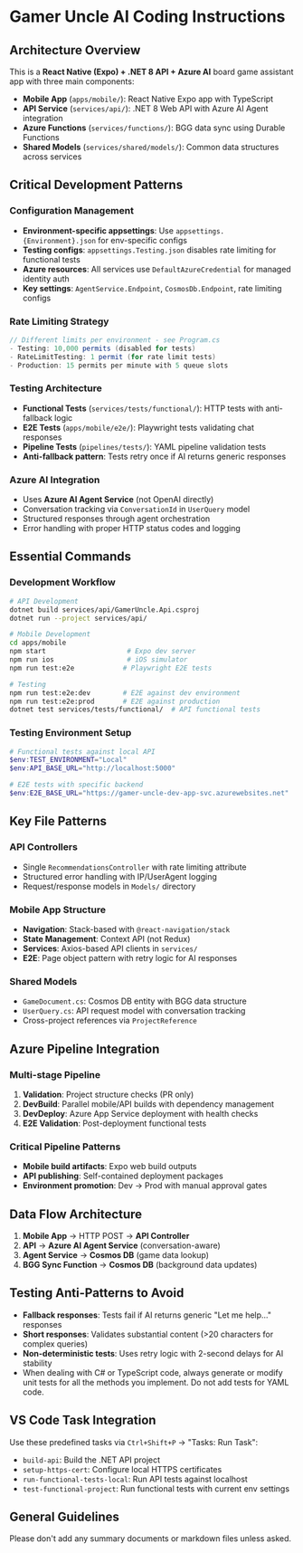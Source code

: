 # Gamer Uncle AI Coding Instructions

## Architecture Overview

This is a **React Native (Expo) + .NET 8 API + Azure AI** board game assistant app with three main components:

- **Mobile App** (`apps/mobile/`): React Native Expo app with TypeScript
- **API Service** (`services/api/`): .NET 8 Web API with Azure AI Agent integration
- **Azure Functions** (`services/functions/`): BGG data sync using Durable Functions
- **Shared Models** (`services/shared/models/`): Common data structures across services

## Critical Development Patterns

### Configuration Management
- **Environment-specific appsettings**: Use `appsettings.{Environment}.json` for env-specific configs
- **Testing configs**: `appsettings.Testing.json` disables rate limiting for functional tests
- **Azure resources**: All services use `DefaultAzureCredential` for managed identity auth
- **Key settings**: `AgentService.Endpoint`, `CosmosDb.Endpoint`, rate limiting configs

### Rate Limiting Strategy
```csharp
// Different limits per environment - see Program.cs
- Testing: 10,000 permits (disabled for tests)
- RateLimitTesting: 1 permit (for rate limit tests)
- Production: 15 permits per minute with 5 queue slots
```

### Testing Architecture
- **Functional Tests** (`services/tests/functional/`): HTTP tests with anti-fallback logic
- **E2E Tests** (`apps/mobile/e2e/`): Playwright tests validating chat responses
- **Pipeline Tests** (`pipelines/tests/`): YAML pipeline validation tests
- **Anti-fallback pattern**: Tests retry once if AI returns generic responses

### Azure AI Integration
- Uses **Azure AI Agent Service** (not OpenAI directly)
- Conversation tracking via `ConversationId` in `UserQuery` model
- Structured responses through agent orchestration
- Error handling with proper HTTP status codes and logging

## Essential Commands

### Development Workflow
```bash
# API Development
dotnet build services/api/GamerUncle.Api.csproj
dotnet run --project services/api/

# Mobile Development  
cd apps/mobile
npm start                    # Expo dev server
npm run ios                  # iOS simulator
npm run test:e2e            # Playwright E2E tests

# Testing
npm run test:e2e:dev        # E2E against dev environment
npm run test:e2e:prod       # E2E against production
dotnet test services/tests/functional/  # API functional tests
```

### Testing Environment Setup
```powershell
# Functional tests against local API
$env:TEST_ENVIRONMENT="Local"
$env:API_BASE_URL="http://localhost:5000"

# E2E tests with specific backend
$env:E2E_BASE_URL="https://gamer-uncle-dev-app-svc.azurewebsites.net"
```

## Key File Patterns

### API Controllers
- Single `RecommendationsController` with rate limiting attribute
- Structured error handling with IP/UserAgent logging
- Request/response models in `Models/` directory

### Mobile App Structure
- **Navigation**: Stack-based with `@react-navigation/stack`
- **State Management**: Context API (not Redux)
- **Services**: Axios-based API clients in `services/`
- **E2E**: Page object pattern with retry logic for AI responses

### Shared Models
- `GameDocument.cs`: Cosmos DB entity with BGG data structure
- `UserQuery.cs`: API request model with conversation tracking
- Cross-project references via `ProjectReference`

## Azure Pipeline Integration

### Multi-stage Pipeline
1. **Validation**: Project structure checks (PR only)
2. **DevBuild**: Parallel mobile/API builds with dependency management
3. **DevDeploy**: Azure App Service deployment with health checks
4. **E2E Validation**: Post-deployment functional tests

### Critical Pipeline Patterns
- **Mobile build artifacts**: Expo web build outputs
- **API publishing**: Self-contained deployment packages
- **Environment promotion**: Dev → Prod with manual approval gates

## Data Flow Architecture

1. **Mobile App** → HTTP POST → **API Controller**
2. **API** → **Azure AI Agent Service** (conversation-aware)
3. **Agent Service** → **Cosmos DB** (game data lookup)
4. **BGG Sync Function** → **Cosmos DB** (background data updates)

## Testing Anti-Patterns to Avoid

- **Fallback responses**: Tests fail if AI returns generic "Let me help..." responses
- **Short responses**: Validates substantial content (>20 characters for complex queries)
- **Non-deterministic tests**: Uses retry logic with 2-second delays for AI stability
- When dealing with C# or TypeScript code, always generate or modify unit tests for all the methods you implement. Do not add tests for YAML code.

## VS Code Task Integration

Use these predefined tasks via `Ctrl+Shift+P` → "Tasks: Run Task":
- `build-api`: Build the .NET API project
- `setup-https-cert`: Configure local HTTPS certificates
- `run-functional-tests-local`: Run API tests against localhost
- `test-functional-project`: Run functional tests with current env settings

## General Guidelines

Please don't add any summary documents or markdown files unless asked.